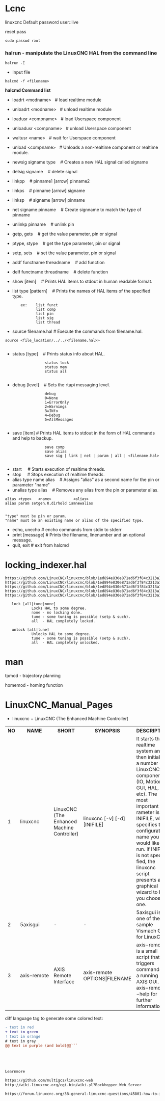 # Lcnc


linuxcnc Default password user::live

reset pass 

```
sudo passwd root
```



### halrun - manipulate the LinuxCNC HAL from the command line

```
halrun -I
```

 - Input file

```
halcmd -f <filename>

```


**halcmd Command list**



 - loadrt &lt;modname&gt;&nbsp;&nbsp;&nbsp;# load realtime module
 - unloadrt &lt;modname&gt;&nbsp;&nbsp;&nbsp;# unload realtime module
 - loadusr &lt;compname&gt;&nbsp;&nbsp;&nbsp;# load Userspace component
 - unloadusr &lt;compname&gt;&nbsp;&nbsp;&nbsp;# unload Userspace component
 - waitusr &lt;name&gt;&nbsp;&nbsp;&nbsp;# wait for Userspace component
 - unload &lt;compname&gt;&nbsp;&nbsp;&nbsp;# Unloads  a  non-realtime component or realtime module.
 - newsig signame type &nbsp;&nbsp;&nbsp;#  Creates a new HAL signal called signame 
 - delsig signame &nbsp;&nbsp;&nbsp;# delete signal
 - linkpp     &nbsp;&nbsp;&nbsp;#  pinname1 [arrow] pinname2
 - linkps      &nbsp;&nbsp;&nbsp;#  pinname [arrow] signame
 - linksp      &nbsp;&nbsp;&nbsp;# signame [arrow] pinname
 - net signame pinname &nbsp;&nbsp;&nbsp;# Create  signname to match the type of pinname 
 - unlinkp pinname       &nbsp;&nbsp;&nbsp;# unlink  pin
 - getp, gets  <name>   &nbsp;&nbsp;&nbsp;# get the value parameter, pin  or signal
 - ptype, stype <name>   &nbsp;&nbsp;&nbsp;# get the type parameter, pin or signal
 - setp, sets  <name>   &nbsp;&nbsp;&nbsp;# set the value parameter, pin or signal 
 - addf functname threadname &nbsp;&nbsp;&nbsp;# add function
 - delf functname threadname &nbsp;&nbsp;&nbsp;# delete function
 - show [item] &nbsp;&nbsp;&nbsp;# Prints HAL items to stdout in human readable format.

- list type [pattern] &nbsp;&nbsp;&nbsp;# Prints the names of HAL items of the specified type.
       
```
       ex:    list funct
              list comp
              list pin
              list sig
              list thread
```

- source  filename.hal  # Execute the commands from filename.hal.

```
source <file_location/../../<filename.hal>>
                  
```


 - status [type]  &nbsp;&nbsp;&nbsp;# Prints status info about HAL.
```
                  status lock
                  status mem
                  status all
                  
```


- debug [level]  &nbsp;&nbsp;&nbsp;# Sets the rtapi messaging level.
```
                  debug
                  0=None
                  1=ErrorOnly
                  2=Warnings
                  3=INfo
                  4=Debug
                  5=AllMessages
      
```



- save [item]  # Prints HAL items to stdout in the form of HAL commands and help to backup.
``` 
                  save comp
                  save alias
                  save sig | link | net | param | all | <filename.hal>


```


 - start &nbsp;&nbsp;&nbsp; #  Starts  execution  of realtime threads. 
 - stop &nbsp;&nbsp;&nbsp;  # Stops execution of realtime threads.
 - alias type name alias &nbsp;&nbsp;&nbsp;# Assigns "alias" as a second name for the pin or parameter "name"
 - unalias type alias&nbsp;&nbsp;&nbsp; # Removes any alias from the pin or parameter alias.


``` 
alias <type>   <name>          <alias>
alias param setgen.0.dirhold iamnewalias


"type" must be pin or param.
"name" must be an existing name or alias of the specified type.

```



 - echo, unecho # encho commands from stdin to stderr
 - print [message]  # Prints the filename, linenumber and an optional message.
 - quit, exit      # exit from halcmd




# locking_indexer.hal


```
https://github.com/LinuxCNC/linuxcnc/blob/1ed894e830e871ad6f3f84c3213a1cd7dd1e92cc/configs/sim/axis/axis_9axis.ini#L50
https://github.com/LinuxCNC/linuxcnc/blob/1ed894e830e871ad6f3f84c3213a1cd7dd1e92cc/lib/hallib/README#L31
https://github.com/LinuxCNC/linuxcnc/blob/1ed894e830e871ad6f3f84c3213a1cd7dd1e92cc/configs/sim/qtvcp_screens/qtdefault_9axis.ini#L61
https://github.com/LinuxCNC/linuxcnc/blob/1ed894e830e871ad6f3f84c3213a1cd7dd1e92cc/configs/sim/axis/remap/cycle/cycle.ini#L55
https://github.com/LinuxCNC/linuxcnc/blob/1ed894e830e871ad6f3f84c3213a1cd7dd1e92cc/lib/hallib/locking_indexer.hal#L4
```


       lock [all|tune|none]
                Locks HAL to some degree.
                none - no locking done.
                tune - some tuning is possible (setp & such).
                all  - HAL completely locked.

       unlock [all|tune]
                Unlocks HAL to some degree.
                tune - some tuning is possible (setp & such).
                all  - HAL completely unlocked.






# man

tpmod - trajectory planning


homemod - homing function





# LinuxCNC_Manual_Pages


 - linuxcnc − LinuxCNC (The Enhanced Machine Controller)

<table>
  <tr>
    <th>NO</th>
    <th>NAME</th>
    <th>SHORT</th>
    <th>SYNOPSIS</th>
    <th>DESCRIPTION</th>
    <th>EXAMPLES</th>
    <th>PageNo</th>
  </tr>
  <tr>
  <td style="width: 50px; word-wrap: break-word;">1</td>
  <td style="width: 50px; word-wrap: break-word;">linuxcnc</td>
  <td style="width: 50px; word-wrap: break-word;">LinuxCNC (The Enhanced Machine Controller)</td>
  <td style="width: 150px; word-wrap: break-word;">linuxcnc [-v] [-d] [INIFILE]</td>
  <td style="width: 150px; word-wrap: break-word;">It starts the realtime system and
then initializes a number of LinuxCNC components (IO, Motion, GUI, HAL, etc). The most important pa-
rameter is INIFILE, which specifies the configuration name you would like to run. If INIFILE is not speci-
fied, the linuxcnc script presents a graphical wizard to let you choose one.</td>
  <td style="width: 200px; word-wrap: break-word;">linuxcnc configs/sim/sim.ini <br> <br> linuxcnc /etc/linuxcnc/sample-configs/stepper/stepper_mm.ini</td>
  <td style="width: 200px; word-wrap: break-word;">1-2</td>
</tr>
  <tr>
  <td style="width: 50px; word-wrap: break-word;">2</td>
  <td style="width: 50px; word-wrap: break-word;">5axisgui</td>
  <td style="width: 150px; word-wrap: break-word;">-</td>
  <td style="width: 150px; word-wrap: break-word;">-</td>
  <td style="width: 200px; word-wrap: break-word;">5axisgui is one of the sample Vismach GUIs for LinuxCNC</td>
      <td style="width: 200px; word-wrap: break-word;"></td>
    <td style="width: 200px; word-wrap: break-word;">3</td>
</tr>
  <tr>
  <td style="width: 50px; word-wrap: break-word;">3</td>
  <td style="width: 50px; word-wrap: break-word;">axis−remote</td>
  <td style="width: 150px; word-wrap: break-word;">AXIS Remote Interface</td>
  <td style="width: 150px; word-wrap: break-word;">axis−remote OPTIONS|FILENAME</td>
  <td style="width: 200px; word-wrap: break-word;">axis−remote is a small script that triggers commands in a running AXIS GUI. Use axis−remote −−help
for further information.</td>
  <td style="width: 200px; word-wrap: break-word;">-</td>
  <td style="width: 200px; word-wrap: break-word;">4</td>
</tr>
</table>



diff language tag to generate some colored text:

```diff
- text in red
+ text in green
! text in orange
# text in gray
@@ text in purple (and bold)@@```





Learnmore

https://github.com/multigcs/linuxcnc-web
http://wiki.linuxcnc.org/cgi-bin/wiki.pl?Rockhopper_Web_Server

https://forum.linuxcnc.org/38-general-linuxcnc-questions/45801-how-to-install-vnc-on-linuxcnc-2-9-with-qtplasmac


